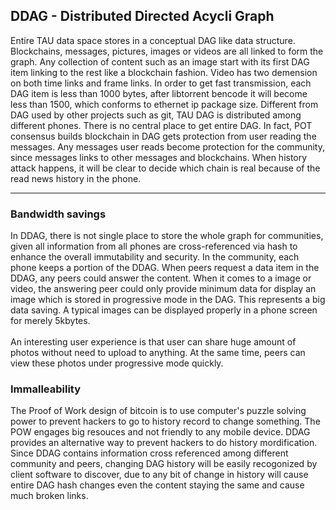 ## DDAG - Distributed Directed Acycli Graph
Entire TAU data space stores in a conceptual DAG like data structure. Blockchains, messages, pictures, images or videos are all linked to form the graph. Any collection of content such as an image start with its first DAG item linking to the rest like a blockchain fashion. Video has two demension on both time links and frame links. 
In order to get fast transmission, each DAG item is less than 1000 bytes, after libtorrent bencode it will become less than 1500, which conforms to ethernet ip package size. 
Different from DAG used by other projects such as git, TAU DAG is distributed among different phones. There is no central place to get entire DAG. 
In fact, POT consensus builds blockchain in DAG gets protection from user reading the messages. Any messages user reads become protection for the community, since messages links to other messages and blockchains. When history attack happens, it will be clear to decide which chain is real because of the read news history in the phone. 

---
### Bandwidth savings
In DDAG, there is not single place to store the whole graph for communities, given all information from all phones are cross-referenced via hash to enhance the overall immutability and security. In the community, each phone keeps a portion of the DDAG. When peers request a data item in the DDAG, any peers could answer the content. When it comes to a image or video, the answering peer could only provide minimum data for display an image which is stored in progressive mode in the DAG. This represents a big data saving. A typical images can be displayed properly in a phone screen for merely 5kbytes. <br><br>
An interesting user experience is that user can share huge amount of photos without need to upload to anything. At the same time, peers can view these photos under progressive mode quickly. 
### Immalleability
The Proof of Work design of bitcoin is to use computer's puzzle solving power to prevent hackers to go to history record to change something. The POW engages big resouces and not friendly to any mobile device. DDAG provides an alternative way to prevent hackers to do history mordification. Since DDAG contains information cross referenced among different community and peers, changing DAG history will be easily recogonized by client software to discover, due to any bit of change in history will cause entire DAG hash changes even the content staying the same and cause much broken links. 
